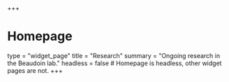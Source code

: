 +++
# Homepage
type = "widget_page"
title = "Research"
summary = "Ongoing research in the Beaudoin lab."
headless = false  # Homepage is headless, other widget pages are not.
+++
